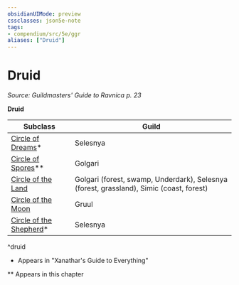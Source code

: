 ```yaml
---
obsidianUIMode: preview
cssclasses: json5e-note
tags:
- compendium/src/5e/ggr
aliases: ["Druid"]
---
```

# Druid
*Source: Guildmasters' Guide to Ravnica p. 23* 

**Druid**

| Subclass | Guild |
|----------|-------|
| [Circle of Dreams](/3-Mechanics/CLI/classes/druid-circle-of-dreams-xge.md)* | Selesnya |
| [Circle of Spores](/3-Mechanics/CLI/classes/druid-circle-of-spores-tce.md)** | Golgari |
| [Circle of the Land](/3-Mechanics/CLI/classes/druid-circle-of-the-land.md) | Golgari (forest, swamp, Underdark), Selesnya (forest, grassland), Simic (coast, forest) |
| [Circle of the Moon](/3-Mechanics/CLI/classes/druid-circle-of-the-moon.md) | Gruul |
| [Circle of the Shepherd](/3-Mechanics/CLI/classes/druid-circle-of-the-shepherd-xge.md)* | Selesnya |
^druid

* Appears in "Xanathar's Guide to Everything"

** Appears in this chapter